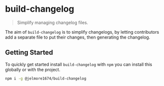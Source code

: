 # build-changelog

> Simplify managing changelog files.

The aim of `build-changelog` is to simplify changelogs, by letting contributors
add a separate file to put their changes, then generating the changelog.

## Getting Started

To quickly get started install `build-changelog` with `npm` you can install
this globally or with the project.

```bash
npm i -g @jelmore1674/build-changelog
```

